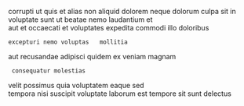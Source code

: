 <!--
title: Multi-layered bottom-line access
author: Meaghan
date: 2014-10-09-1447
link: 2014-10-09-1447-multi-layered-bottom-line-access
tags: [hacks,Backbone,Windows,beards]
-->

  corrupti  ut  quis et alias non
aliquid dolorem neque  dolorum
culpa sit in  voluptate sunt ut
beatae nemo laudantium et  
aut et occaecati 
 et voluptates  expedita commodi illo doloribus
 	excepturi nemo voluptas   mollitia
aut recusandae adipisci quidem
ex  veniam magnam
 	 consequatur molestias
velit possimus quia voluptatem  eaque sed   
tempora nisi suscipit 
 voluptate laborum est tempore sit sunt delectus